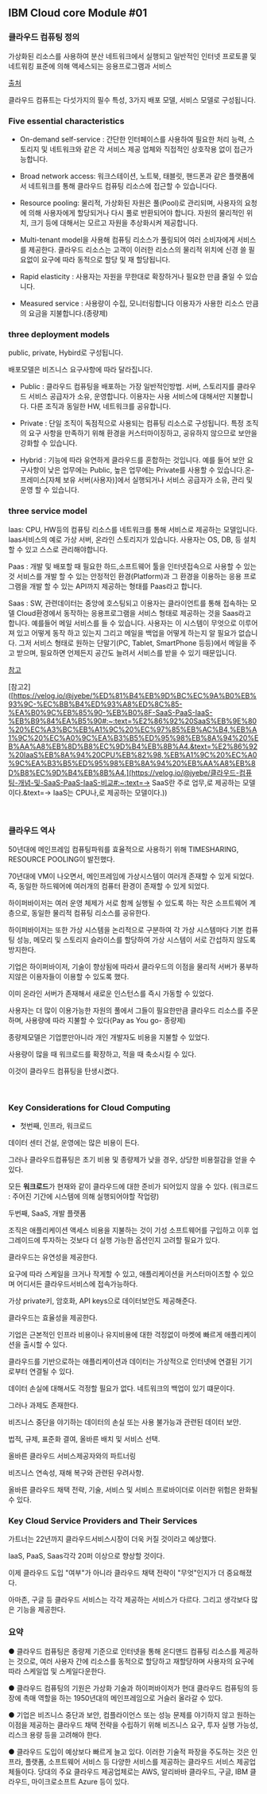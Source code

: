 ## IBM Cloud core Module #01 



### 클라우드 컴퓨팅 정의

가상화된 리소스를 사용하여 분산 네트워크에서 실행되고 일반적인 인터넷 프로토콜 및 네트워킹 표준에 의해 액세스되는 응용프로그램과 서비스

[출처](https://mingnol2.tistory.com/65)



클라우드 컴퓨트는 다섯가지의 필수 특성, 3가지 배포 모델, 서비스 모델로 구성됩니다.



### Five essential characteristics

- On-demand self-service : 간단한 인터페이스를 사용하여 필요한 처리 능력, 스토리지 및 네트워크와 같은 각 서비스 제공 업체와 직접적인 상호작용 없이 접근가능합니다.

- Broad network access: 워크스테이션, 노트북, 태블릿, 핸드폰과 같은 플랫폼에서 네트워크를 통해 클라우드 컴퓨팅 리소스에 접근할 수 있습니다다.

- Resource pooling: 물리적, 가상화된 자원은 풀(Pool)로 관리되며, 사용자의 요청에 의해 사용자에게 할당되거나 다시 풀로 반환되어야 합니다. 자원의 물리적인 위치, 크기 등에 대해서는 모르고 자원을 추상화시켜 제공합니다.

- Multi-tenant model을 사용해 컴퓨팅 리소스가 풀링되어 여러 소비자에게 서비스를 제공한다. 클라우드 리소스는 고객이 이러한 리소스의 물리적 위치에 신경 쓸 필요없이 요구에 따라 동적으로 할당 및 재 할당됩니다.



- Rapid elasticity : 사용자는 자원을 무한대로 확장하거나 필요한 만큼 줄일 수 있습니다.



- Measured service : 사용량이 수집, 모니터링합니다 이용자가 사용한 리소스 만큼의 요금을 지불합니다.(종량제)





###  three deployment models

public, private, Hybird로 구성됩니다.

배포모델은 비즈니스 요구사항에 따라 달라집니다.

- Public : 클라우드 컴퓨팅을 배포하는 가장 일반적인방법.  서버, 스토리지를 클라우드 서비스 공급자가 소유, 운영합니다. 이용자는 사용 서비스에 대해서만 지불합니다. 다른 조직과 동일한 HW, 네트워크를 공유합니다.



- Private : 단일 조직이 독점적으로 사용되는 컴퓨팅 리소스로 구성됩니다.  특정 조직의 요구 사항을 만족하기 위해 환경을 커스터마이징하고, 공유하지 않으므로 보안을 강화할 수 있습니다.



- Hybrid : 기능에 따라 유연하게 클라우드를 혼합하는 것입니다. 예를 들어 보안 요구사항이 낮은 업무에는 Public, 높은 업무에는 Private를 사용할 수 있습니다.온-프레미스[자체 보유 서버(사용자)]에서 실행되거나 서비스 공급자가 소유, 관리 및 운영 할 수 있습니다. 



### three service model



Iaas: CPU, HW등의 컴퓨팅 리소스를 네트워크를 통해 서비스로 제공하는 모델입니다. Iaas서비스의 예로 가상 서버, 온라인 스토리지가 있습니다. 사용자는 OS, DB, 등 설치할 수 있고 스스로 관리해야합니다.



Paas : 개발 및 배포할 때 필요한 하드,소프트웨어 툴을 인터넷접속으로 사용할 수 있는 것
서비스를 개발 할 수 있는 안정적인 환경(Platform)과 그 환경을 이용하는 응용 프로그램을 개발 할 수 있는 API까지 제공하는 형태를 Paas라고 합니다.



Saas : SW, 관련데이터는 중앙에 호스팅되고 이용자는 클라이언트를 통해 접속하는 모델
Cloud환경에서 동작하는 응용프로그램을 서비스 형태로 제공하는 것을 Saas라고 합니다. 예를들어 메일 서비스를 들 수 있습니다. 사용자는 이 시스템이 무엇으로 이루어져 있고 어떻게 동작 하고 있는지 그리고 메일을 백업을 어떻게 하는지 알 필요가 없습니다. 그저 서비스 형태로 원하는 단말기(PC, Tablet, SmartPhone 등등)에서 메일을 주고 받으며, 필요하면 언제든지 공간도 늘려서 서비스를 받을 수 있기 때문입니다.



[참고](https://hocheon.tistory.com/110?category=892849)

[참고2]([https://velog.io/@jyebe/%ED%81%B4%EB%9D%BC%EC%9A%B0%EB%93%9C-%EC%BB%B4%ED%93%A8%ED%8C%85-%EA%B0%9C%EB%85%90-%EB%B0%8F-SaaS-PaaS-IaaS-%EB%B9%84%EA%B5%90#:~:text=%E2%86%92%20SaaS%EB%9E%80%20%EC%A3%BC%EB%A1%9C%20%EC%97%85%EB%AC%B4,%EB%A1%9C%20%EC%A0%9C%EA%B3%B5%ED%95%98%EB%8A%94%20%EB%AA%A8%EB%8D%B8%EC%9D%B4%EB%8B%A4.&text=%E2%86%92%20IaaS%EB%8A%94%20CPU%EB%82%98,%EB%A1%9C%20%EC%A0%9C%EA%B3%B5%ED%95%98%EB%8A%94%20%EB%AA%A8%EB%8D%B8%EC%9D%B4%EB%8B%A4.](https://velog.io/@jyebe/클라우드-컴퓨팅-개념-및-SaaS-PaaS-IaaS-비교#:~:text=→ SaaS란 주로 업무,로 제공하는 모델이다.&text=→ IaaS는 CPU나,로 제공하는 모델이다.))

<br>



### 클라우드 역사

50년대에 메인프레임 컴퓨팅파워를 효율적으로 사용하기 위해 TIMESHARING, RESOURCE POOLING이 발전했다.

70년대에 VM이 나오면서, 메인프레임에 가상시스템이 여러개 존재할 수 있게 되었다. 즉, 동일한 하드웨어에 여러개의 컴퓨터 환경이 존재할 수 있게 되었다.

하이퍼바이저는 여러 운영 체제가 서로 함께 실행될 수 있도록 하는 작은 소프트웨어 계층으로, 동일한 물리적 컴퓨팅 리소스를 공유한다.

하이퍼바이저는 또한 가상 시스템을 논리적으로 구분하여 각 가상 시스템마다 기본 컴퓨팅 성능, 메모리 및 스토리지 슬라이스를 할당하여 가상 시스템이 서로 간섭하지 않도록 방지한다.

기업은 하이퍼바이저, 기술이 향상됨에 따라서 클라우드의 이점을 물리적 서버가 풍부하지않은 이용자들이 이용할 수 있도록 했다.

이미 온라인 서버가 존재해서 새로운 인스턴스를 즉시 가동할 수 있었다.

사용자는 더 많이 이용가능한 자원의 풀에서 그들이 필요한만큼 클라우드 리소스를 주문하며, 사용량에 따라 지불할 수 있다(Pay as You go- 종량제)



종량제모델은 기업뿐만아니라 개인 개발자도 비용을 지불할 수 있었다.

사용량이 많을 때 워크로드를 확장하고, 적을 때 축소시킬 수 있다.

이것이 클라우드 컴퓨팅을 탄생시켰다.

<br>



### Key Considerations for Cloud Computing

- 첫번째, 인프라, 워크로드

데이터 센터 건설, 운영에는 많은 비용이 든다.

그러나 클라우드컴퓨팅은 초기 비용 및 종량제가 낮을 경우, 상당한 비용절감을 얻을 수 있다.

모든 **워크로드**가  현재와 같이 클라우드에 대한 준비가 되어있지 않을 수 있다. (워크로드 : 주어진 기간에 시스템에 의해 실행되어야할 작업량)





두번째, SaaS, 개발 플랫폼

조직은 애플리케이션 액세스 비용을 지불하는 것이 기성 소프트웨어를 구입하고 이후 업그레이드에 투자하는 것보다 더 실행 가능한 옵션인지 고려할 필요가 있다.





클라우드는 유연성을 제공한다.

요구에 따라 스케일을 크거나 작게할 수 있고, 애플리케이션을 커스터마이즈할 수 있으며 어디서든 클라우드서비스에 접속가능하다.

가상 private키, 암호화, API keys으로 데이터보안도 제공해준다.



클라우드는 효율성을 제공한다.

기업은 근본적인 인프라 비용이나 유지비용에 대한 걱정없이 마켓에 빠르게 애플리케이션을 출시할 수 있다. 

클라우드를 기반으로하는 애플리케이션과 데이터는 가상적으로 인터넷에 연결된 기기로부터 연결될 수 있다.

데이터 손실에 대해서도 걱정할 필요가 없다. 네트워크의 백업이 있기 떄문이다.



그러나 과제도 존재한다.

비즈니스 중단을 야기하는 데이터의 손실 또는 사용 불가능과 관련된 데이터 보안.

법적, 규제, 표준화 결여, 올바른 배치 및 서비스 선택.

올바른 클라우드 서비스제공자와의 파트너링

비즈니스 연속성, 재해 복구와 관련된 우려사항.

올바른 클라우드 채택 전략, 기술, 서비스 및 서비스 프로바이더로
이러한 위험은 완화될 수 있다.



### Key Cloud Service Providers and Their Services

가트너는 22년까지  클라우드서비스시장이 더욱 커질 것이라고 예상했다.

IaaS, PaaS, Saas각각 20퍼 이상으로 향상할 것이다.

이제 클라우드 도입 "여부"가 아니라 클라우드 채택 전략이 "무엇"인지가 더 중요해졌다.

아마존, 구글 등 클라우드 서비스는 각각 제공하는 서비스가 다르다. 그리고 생각보다 많은 기능을 제공한다.





### 요약

● 클라우드 컴퓨팅은 종량제 기준으로 인터넷을 통해 온디맨드 컴퓨팅 리소스를 제공하는 것으로, 여러 사용자 간에 리소스를 동적으로 할당하고 재할당하며 사용자의 요구에 따라 스케일업 및 스케일다운한다.

● 클라우드 컴퓨팅의 기원은 가상화 기술과 하이퍼바이저가 현대 클라우드 컴퓨팅의 등장에 촉매 역할을 하는 1950년대의 메인프레임으로 거슬러 올라갈 수 있다.

● 기업은 비즈니스 중단과 보안, 컴플라이언스 또는 성능 문제를 야기하지 않고 원하는 이점을 제공하는 클라우드 채택 전략을 수립하기 위해 비즈니스 요구, 투자 실행 가능성, 리스크 용량 등을 고려해야 한다.

● 클라우드 도입이 예상보다 빠르게 늘고 있다. 이러한 기술적 파장을 주도하는 것은 인프라, 플랫폼, 소프트웨어 서비스 등 다양한 서비스를 제공하는 클라우드 서비스 제공업체들이다. 당대의 주요 클라우드 제공업체로는 AWS, 알리바바 클라우드, 구글, IBM 클라우드, 마이크로소프트 Azure 등이 있다.


